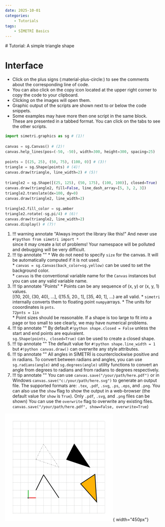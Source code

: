 ```yaml
---
date: 2025-10-01
categories:
    - Tutorials
tags:
    - SİMETRİ Basics
---
```


<div id="random-image-container3"></div>
<!-- more -->
# Tutorial: A simple triangle shape

# Interface

* Click on the plus signs (:material-plus-circle:) to see the   comments about the corresponding line of code.
* You can also click on the copy icon located at the upper right   corner to copy the code to your clipboard.
* Clicking on the images will open them.
* Graphic output of the scripts are shown next to or below   the code snippets.
* Some examples may have more then one script in the same block.   These are presented in a tabbed format. You can click on the   tabs to see the other scripts.

<!-- <div style="display: grid; grid-template-columns: 60% 40%; gap: 10px; align-items: center;">
    <div style="height: 100%; overflow: auto; border: 1px solid #ccc;">
        <pre style="height: 100%; margin: 0;"> -->
<!-- <div class="grid"  markdown> -->
```py title="Triangle" linenums="1"
import simetri.graphics as sg # (1)!

canvas = sg.Canvas() # (2)!
canvas.help_lines(pos=(-50, -50), width=300, height=300, spacing=25)

points = [(25, 25), (50, 75), (100, 0)] # (3)!
triangle = sg.Shape(points) # (4)!
canvas.draw(triangle, line_width=2) # (5)!

triangle2 = sg.Shape([(25, 125), (50, 175), (100, 100)], closed=True)
canvas.draw(triangle2, fill=False, line_dash_array=[5, 3, 2, 3])
triangle2.translate(dx=100, dy=0)
canvas.draw(triangle2, line_width=2)

triangle2.fill_color = sg.amber
triangle2.rotate(-sg.pi/4) # (6)!
canvas.draw(triangle2, line_width=2)
canvas.display() # (7)!
```

1. !!! warning annotate "Always import the library like this!"
       And never use `#!python
       from simetri import *
    `  <br>since it may create a lot of problems! Your namespace
       will be polluted
       and debugging will be very difficult.
2. !!! tip annotate ""
       * We do not need to specify `size` for the canvas. It will be automatically computed if it is not used.<br>
       * `canvas = sg.Canvas(back_color=sg.yellow)` can be used to set the background color.<br>
       * `canvas` is the conventional variable name for the `Canvas` instances but you can use any valid variable name.
3. !!! tip annotate "Points"
       * Points can be any sequence of (x, y) or (x, y, 1) values. <br>
           [(10, 20), (30, 40), ...], ([15.5, 20., 1], [35, 40, 1], ...) are all valid.
       * `simetri` internally converts them to floating point `numpy`arrays.
       * The units for cooordinates is `pnts`. <br>`72pnts = 1in`<br>
       * Point sizes should be reasonable. If a shape is too large to fit into a page or
           too small to see clearly, we may have numerical problems.
4. !!! tip annotate ""
       By default `#!python shape.closed = False` unless the start and end points are equivalent. <br> `sg.Shape(points, closed=True)` can be used to create a closed shape.
5. !!! tip annotate ""
       The default value for `#!python shape.line_width = 1` but `#!python canvas.draw()` can overwrite any style attributes.
6. !!! tip annotate ""
       All angles in SİMETRİ is counterclockwise positive and in radians. To convert between radians and angles, you can use `sg.radians(angle)` and `sg.degrees(angle)` utility functions to convert an angle from degrees to radians and from radians to degrees respectively.
7. !!! tip annotate ""
       You can use `canvas.save("/your/path/here.pdf")` or in Windows `canvas.save("c:/your/path/here.svg")` to generate an output file. The supported formats are: `.tex`, `.pdf`, `.svg`, `.ps`, `.eps`, and `.png`. You can also use the `show` flag to show the output in a web-browser (the default value for `show` is `True`). Only `.pdf`, `.svg`, and `.png` files can be shown) You can use the `overwrite` flag to overwrite any existing files. <br> `canvas.save("/your/path/here.pdf", show=False, overwrite=True`)

![triangle](../assets/simple_triangle.png){ width="450px"}
<!-- </div> -->
<!-- </pre>
    </div>
    <div style="display: flex; align-items: center; justify-content: center;">
        <img src="simple_triangle.svg" alt="Simple
        " style="max-width: 100%;">
    </div>
</div> -->
